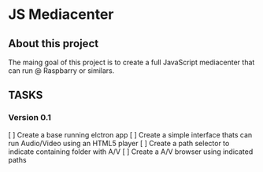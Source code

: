 # JS Mediacenter #

## About this project ##

The maing goal of this project is to create a full JavaScript mediacenter that can run @ Raspbarry or similars.

## TASKS ##

### Version 0.1

[ ] Create a base running elctron app
[ ] Create a simple interface thats can run Audio/Video using an HTML5 player
[ ] Create a path selector to indicate containing folder with A/V
[ ] Create a A/V browser using indicated paths
